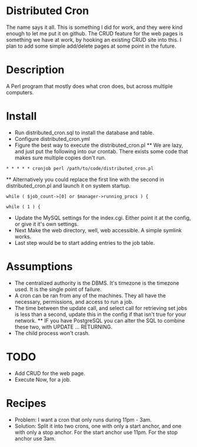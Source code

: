 Distributed Cron
==============
The name says it all. This is something I did for work, and they were kind enough to let me put it on github. The CRUD feature for the web pages is something we have at work, by hooking an existing CRUD site into this. I plan to add some simple add/delete pages at some point in the future.


Description
===========
A Perl program that mostly does what cron does, but across multiple computers.

Install
=======
* Run distributed_cron.sql to install the database and table.
* Configure distributed_cron.yml
* Figure the best way to execute the distributed_cron.pl
** We are lazy, and just put the following into our crontab. There exists some code that makes sure multiple copies don't run.

`* * * * * cronjob perl /path/to/code/distributed_cron.pl`

** Alternatively you could replace the first line with the second in distributed_cron.pl and launch it on system startup.

`while ( $job_count->[0] or $manager->running_procs ) { `

`while ( 1 ) { `

* Update the MySQL settings for the index.cgi. Either point it at the config, or give it it's own settings.
* Next Make the web directory, well, web accessible. A simple symlink works.
* Last step would be to start adding entries to the job table.

Assumptions
===========
* The centralized authority is the DBMS. It's timezone is the timezone used. It is the single point of failure.
* A cron can be ran from any of the machines. They all have the necessary, permissions, and access to run a job.
* The time between the update call, and select call  for retrieving set jobs is less than a second, update this in the config if that isn't true for your network. 
** IF you have PostgreSQL you can alter the SQL to combine these two, with UPDATE ... RETURNING.
* The child process won't crash.

TODO
====
* Add CRUD for the web page.
* Execute Now, for a job.

Recipes
========
* Problem: I want a cron that only runs during 11pm - 3am.
* Solution: Split it into two crons, one with only a start anchor, and one with only a stop anchor. For the start anchor use 11pm. For the stop anchor use 3am.


